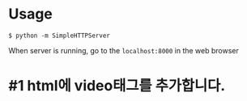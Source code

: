 # Usage

```shell
$ python -m SimpleHTTPServer
```

When server is running, go to the `localhost:8000` in the web browser

# \#1 html에 video태그를 추가합니다.
